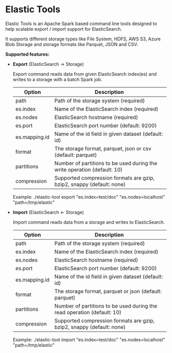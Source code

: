 # Elastic Tools

Elastic Tools is an Apache Spark based command line tools designed to help scalable export / import support for ElasticSearch. 
  
It supports different storage types like File System, HDFS, AWS S3, Azure Blob Storage and storage formats like Parquet, JSON and CSV. 

**Supported features:**

- **Export** (ElasticSearch -> Storage)

	Export command reads data from given ElasticSearch index(es) and writes to a storage with a batch Spark job.
	
    | Option | Description |
    | --- | --- |
    | path | Path of the storage system (required) |
    | es.index |  Name of the ElasticSearch index (required) | 
    | es.nodes |  ElasticSearch hostname (required) | 
    | es.port |  ElasticSearch port number (default: 9200) | 
    | es.mapping.id |  Name of the id field in given dataset (default: id) | 
    | format |  The storage format, parquet, json or csv (default: parquet) | 
    | partitions |  Number of partitions to be used during the write operation (default: 10) |
    | compression | Supported compression formats are gzip, bzip2, snappy (default: none) |  

    Example:
        ./elastic-tool export "es.index=test/doc" "es.nodes=localhost" "path=/tmp/elastic"    

- **Import** (ElasticSearch <- Storage)

	Import command reads data from a storage and writes to ElasticSearch.

    | Option | Description |
    | --- | --- |
    | path | Path of the storage system (required) |
    | es.index |  Name of the ElasticSearch index (required) | 
    | es.nodes |  ElasticSearch hostname (required) | 
    | es.port |  ElasticSearch port number (default: 9200) | 
    | es.mapping.id |  Name of the id field in given dataset (default: id) | 
    | format |  The storage format, parquet or json (default: parquet) | 
    | partitions |  Number of partitions to be used during the read operation (default: 10) | 
    | compression | Supported compression formats are gzip, bzip2, snappy (default: none) |

    Example:
        ./elastic-tool import "es.index=test/doc" "es.nodes=localhost" "path=/tmp/elastic"    
